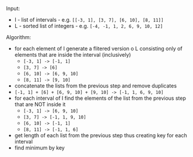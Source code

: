 Input:

- I - list of intervals - e.g. `[[-3, 1], [3, 7], [6, 10], [8, 11]]`
- L - sorted list of integers - e.g. `[-4, -1, 1, 2, 6, 9, 10, 12]`

Algorithm:

- for each element of I generate a flitered version o L consisting only of elements that are inside the interval (inclusively)
  - `[-3, 1] -> [-1, 1]`
  - `[3, 7] -> [6]`
  - `[6, 10] -> [6, 9, 10]`
  - `[8, 11] -> [9, 10]`
- concatenate the lists from the previous step and remove duplicates
 - `[-1, 1] + [6] + [6, 9, 10] + [9, 10] -> [-1, 1, 6, 9, 10]`
- for each interval of I find the elements of the list from the previous step that are NOT inside it
  - `[-3, 1] -> [6, 9, 10]`
  - `[3, 7] -> [-1, 1, 9, 10]`
  - `[6, 10] -> [-1, 1]`
  - `[8, 11] -> [-1, 1, 6]`
- get length of each list from the previous step thus creating key for each interval
- find minimum by key